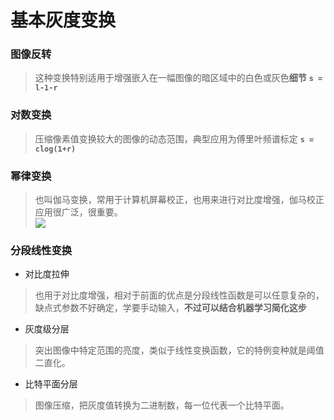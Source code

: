 # 基本灰度变换
### 图像反转
>这种变换特别适用于增强嵌入在一幅图像的暗区域中的白色或灰色**细节**
>**`s = l-1-r`**

### 对数变换
>压缩像素值变换较大的图像的动态范围，典型应用为傅里叶频谱标定
>**`s = clog(1+r)`**

### 幂律变换
>也叫伽马变换，常用于计算机屏幕校正，也用来进行对比度增强，伽马校正应用很广泛，很重要。<br/>
>![](https://latex.codecogs.com/svg.latex?\\fn_jvn&space;s=cr^{\gamma})

### 分段线性变换
- 对比度拉伸
>也用于对比度增强，相对于前面的优点是分段线性函数是可以任意复杂的，缺点式参数不好确定，学要手动输入，**不过可以结合机器学习简化这步**
- 灰度级分层
> 突出图像中特定范围的亮度，类似于线性变换函数，它的特例变种就是阈值二直化。
- 比特平面分层
> 图像压缩，把灰度值转换为二进制数，每一位代表一个比特平面。